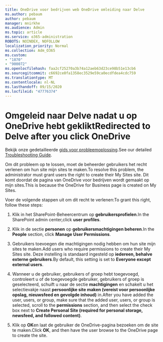 ```yaml
---
title: OneDrive voor bedrijven web OneDrive omleiding naar Delve
ms.author: pebaum
author: pebaum
manager: mnirkhe
ms.audience: Admin
ms.topic: article
ms.service: o365-administration
ROBOTS: NOINDEX, NOFOLLOW
localization_priority: Normal
ms.collection: Adm_O365
ms.custom:
- "1870"
- "900072"
ms.openlocfilehash: faa2cf25270a3b74a12aeb63d23ce98b51e13cb6
ms.sourcegitcommit: c6692ce0fa1358ec3529e59ca0ecdfdea4cdc759
ms.translationtype: MT
ms.contentlocale: nl-NL
ms.lasthandoff: 09/15/2020
ms.locfileid: "47776374"
---
```

# <a name="redirected-to-delve-after-you-click-onedrive"></a><span data-ttu-id="d77bb-102">Omgeleid naar Delve nadat u op OneDrive hebt geklikt</span><span class="sxs-lookup"><span data-stu-id="d77bb-102">Redirected to Delve after you click OneDrive</span></span>

<span data-ttu-id="d77bb-103">Bekijk onze gedetailleerde [gids voor probleemoplossing](https://docs.microsoft.com/sharepoint/support/sites/troubleshooting-guide-for-sites-stopped-at-provisioning).</span><span class="sxs-lookup"><span data-stu-id="d77bb-103">See our detailed [Troubleshooting Guide](https://docs.microsoft.com/sharepoint/support/sites/troubleshooting-guide-for-sites-stopped-at-provisioning).</span></span>

<span data-ttu-id="d77bb-104">Om dit probleem op te lossen, moet de beheerder gebruikers het recht verlenen om hun site mijn sites te maken.</span><span class="sxs-lookup"><span data-stu-id="d77bb-104">To resolve this problem, the administrator must grant users the right to create their My Sites site.</span></span> <span data-ttu-id="d77bb-105">Dit komt doordat de pagina van OneDrive voor bedrijven wordt gemaakt op mijn sites.</span><span class="sxs-lookup"><span data-stu-id="d77bb-105">This is because the OneDrive for Business page is created on My Sites.</span></span>

<span data-ttu-id="d77bb-106">Voer de volgende stappen uit om dit recht te verlenen:</span><span class="sxs-lookup"><span data-stu-id="d77bb-106">To grant this right, follow these steps:</span></span>

1. <span data-ttu-id="d77bb-107">Klik in het SharePoint-Beheercentrum op **gebruikersprofielen**.</span><span class="sxs-lookup"><span data-stu-id="d77bb-107">In the SharePoint admin center,click **user profiles**.</span></span>

2. <span data-ttu-id="d77bb-108">Klik in de sectie **personen** op **gebruikersmachtigingen beheren**.</span><span class="sxs-lookup"><span data-stu-id="d77bb-108">In the **People** section, click **Manage User Permissions**.</span></span>

3. <span data-ttu-id="d77bb-109">Gebruikers toevoegen die machtigingen nodig hebben om hun site mijn sites te maken.</span><span class="sxs-lookup"><span data-stu-id="d77bb-109">Add users who require permissions to create their My Sites site.</span></span> <span data-ttu-id="d77bb-110">Deze instelling is standaard ingesteld op **iedereen, behalve externe gebruikers**.</span><span class="sxs-lookup"><span data-stu-id="d77bb-110">By default, this setting is set to **Everyone except external users**.</span></span>

4. <span data-ttu-id="d77bb-111">Wanneer u de gebruiker, gebruikers of groep hebt toegevoegd, controleert u of de toegevoegde gebruiker, gebruikers of groep is geselecteerd, schuift u naar de sectie **machtigingen** en schakelt u het selectievakje naast **persoonlijke site maken (vereist voor persoonlijke opslag, nieuwsfeed en gevolgde inhoud)** in.</span><span class="sxs-lookup"><span data-stu-id="d77bb-111">After you have added the user, users, or group, make sure that the added user, users, or group is selected, scroll to the **permissions** section, and then select the check box next to **Create Personal Site (required for personal storage, newsfeed, and followed content)**.</span></span>

5. <span data-ttu-id="d77bb-112">Klik op **OK**en laat de gebruiker de OneDrive-pagina bezoeken om de site te maken.</span><span class="sxs-lookup"><span data-stu-id="d77bb-112">Click **OK**, and then have the user browse to the OneDrive page to create the site.</span></span>
